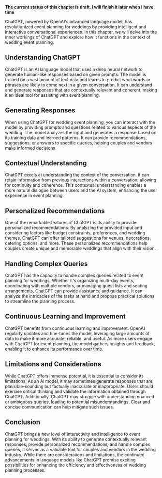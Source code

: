 **The current status of this chapter is draft. I will finish it later when I have time**

ChatGPT, powered by OpenAI's advanced language model, has revolutionized event planning for weddings by providing intelligent and interactive conversational experiences. In this chapter, we will delve into the inner workings of ChatGPT and explore how it functions in the context of wedding event planning.

Understanding ChatGPT
---------------------

ChatGPT is an AI language model that uses a deep neural network to generate human-like responses based on given prompts. The model is trained on a vast amount of text data and learns to predict what words or phrases are likely to come next in a given conversation. It can understand and generate responses that are contextually relevant and coherent, making it an ideal tool for assisting with event planning.

Generating Responses
--------------------

When using ChatGPT for wedding event planning, you can interact with the model by providing prompts and questions related to various aspects of the wedding. The model analyzes the input and generates a response based on its training data and learned patterns. It can provide recommendations, suggestions, or answers to specific queries, helping couples and vendors make informed decisions.

Contextual Understanding
------------------------

ChatGPT excels at understanding the context of the conversation. It can retain information from previous interactions within a conversation, allowing for continuity and coherence. This contextual understanding enables a more natural dialogue between users and the AI system, enhancing the user experience in event planning.

Personalized Recommendations
----------------------------

One of the remarkable features of ChatGPT is its ability to provide personalized recommendations. By analyzing the provided input and considering factors like budget constraints, preferences, and wedding themes, ChatGPT can offer tailored suggestions for venues, decorations, catering options, and more. These personalized recommendations help couples create unique and memorable weddings that align with their vision.

Handling Complex Queries
------------------------

ChatGPT has the capacity to handle complex queries related to event planning for weddings. Whether it's organizing multi-day events, coordinating with multiple vendors, or managing guest lists and seating arrangements, ChatGPT can provide assistance and guidance. It can analyze the intricacies of the tasks at hand and propose practical solutions to streamline the planning process.

Continuous Learning and Improvement
-----------------------------------

ChatGPT benefits from continuous learning and improvement. OpenAI regularly updates and fine-tunes the model, leveraging large amounts of data to make it more accurate, reliable, and useful. As more users engage with ChatGPT for event planning, the model gathers insights and feedback, enabling it to enhance its performance over time.

Limitations and Considerations
------------------------------

While ChatGPT offers immense potential, it is essential to consider its limitations. As an AI model, it may sometimes generate responses that are plausible-sounding but factually inaccurate or inappropriate. Users should exercise critical thinking and validate the information obtained through ChatGPT. Additionally, ChatGPT may struggle with understanding nuanced or ambiguous queries, leading to potential misunderstandings. Clear and concise communication can help mitigate such issues.

Conclusion
----------

ChatGPT brings a new level of interactivity and intelligence to event planning for weddings. With its ability to generate contextually relevant responses, provide personalized recommendations, and handle complex queries, it serves as a valuable tool for couples and vendors in the wedding industry. While there are considerations and limitations, the continued advancements in language models like ChatGPT promise exciting possibilities for enhancing the efficiency and effectiveness of wedding planning processes.
